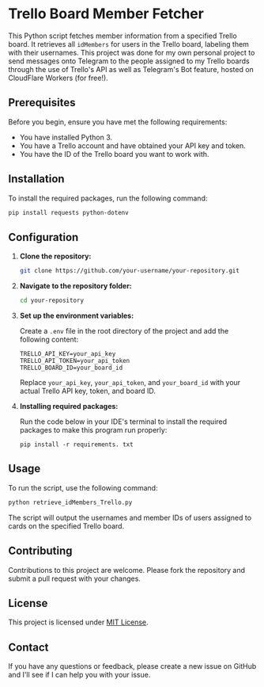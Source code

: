 # Trello Board Member Fetcher

This Python script fetches member information from a specified Trello board. It retrieves all `idMembers` for users in the Trello board, labeling them with their usernames. This project was done for my own personal project to send messages onto Telegram to the people assigned to my Trello boards through the use of Trello's API as well as Telegram's Bot feature, hosted on CloudFlare Workers (for free!).

## Prerequisites

Before you begin, ensure you have met the following requirements:

- You have installed Python 3.
- You have a Trello account and have obtained your API key and token.
- You have the ID of the Trello board you want to work with.

## Installation

To install the required packages, run the following command:

```bash
pip install requests python-dotenv
```

## Configuration

1. **Clone the repository:**

   ```bash
   git clone https://github.com/your-username/your-repository.git
   ```

2. **Navigate to the repository folder:**

   ```bash
   cd your-repository
   ```

3. **Set up the environment variables:**

   Create a `.env` file in the root directory of the project and add the following content:

   ```env
   TRELLO_API_KEY=your_api_key
   TRELLO_API_TOKEN=your_api_token
   TRELLO_BOARD_ID=your_board_id
   ```

   Replace `your_api_key`, `your_api_token`, and `your_board_id` with your actual Trello API key, token, and board ID.

4. **Installing required packages:**

   Run the code below in your IDE's terminal to install the required packages to make this program run properly:

   ```env
   pip install -r requirements. txt
   ```

## Usage

To run the script, use the following command:

```bash
python retrieve_idMembers_Trello.py
```

The script will output the usernames and member IDs of users assigned to cards on the specified Trello board.

## Contributing

Contributions to this project are welcome. Please fork the repository and submit a pull request with your changes.

## License

This project is licensed under [MIT License](LICENSE).

## Contact

If you have any questions or feedback, please create a new issue on GitHub and I'll see if I can help you with your issue.
